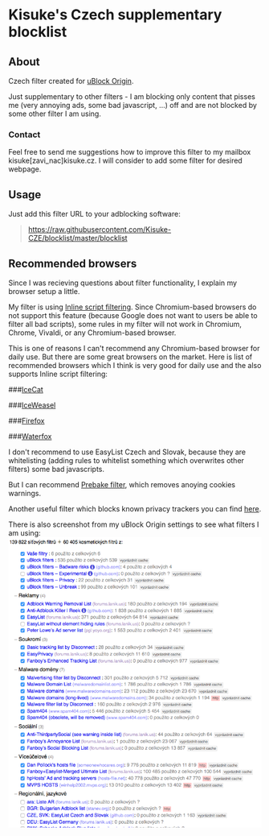 # Kisuke's Czech supplementary blocklist

## About

Czech filter created for [uBlock Origin](https://github.com/gorhill/uBlock).

Just supplementary to other filters - I am blocking only content that pisses me (very annoying ads, some bad javascript, ...) off and are not blocked by some other filter I am using.

### Contact
Feel free to send me suggestions how to improve this filter to my mailbox kisuke[zavi_nac]kisuke.cz. I will consider to add some filter for desired webpage.

## Usage
Just add this filter URL to your adblocking software:
> https://raw.githubusercontent.com/Kisuke-CZE/blocklist/master/blocklist

## Recommended browsers
Since I was recieving questions about filter functionality, I explain my browser setup a little.

My filter is using [Inline script filtering](https://github.com/gorhill/uBlock/wiki/Inline-script-tag-filtering). Since Chromium-based browsers do not support this feature (because Google does not want to users be able to filter all bad scripts), some rules in my filter will not work in Chromium, Chrome, Vivaldi, or any Chromium-based browser.

This is one of reasons I can't recommend any Chromium-based browser for daily use. But there are some great browsers on the market. Here is list of recommended browsers which I think is very good for daily use and the also supports Inline script filtering:

###[IceCat](https://www.gnu.org/software/gnuzilla/)

###[IceWeasel](https://wiki.debian.org/Iceweasel)

###[Firefox](https://www.mozilla.com/firefox/)

###[Waterfox](https://www.waterfoxproject.org)

I don't recommend to use EasyList Czech and Slovak, because they are whitelisting (adding rules to whitelist something which overwrites other filters) some bad javascripts.

But I can recommend [Prebake filter](http://prebake.eu/), which removes anoying cookies warnings.

Another useful filter which blocks known privacy trackers you can find [here](http://gnuzilla.gnu.org/filters/blacklist.txt).

There is also screenshot from my uBlock Origin settings to see what filters I am using:
![image](ublock-settings.png)
